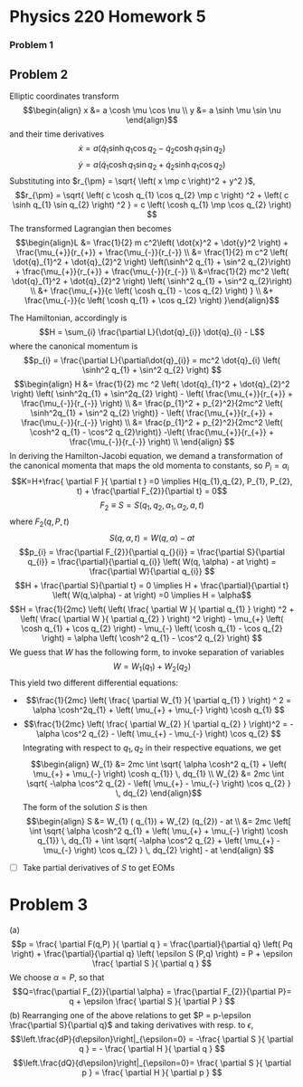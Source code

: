 # Physics 220 Homework 5
### Problem 1
## Problem 2
Elliptic coordinates transform $$\begin{align}
x &= a \cosh \mu \cos \nu \\
y &= a \sinh \mu \sin \nu 
\end{align}$$
and their time derivatives $$\dot{x} = a \left( \dot{q}_{1} \sinh q_{1} \cos q_{2} - \dot{q}_{2} \cosh q_{1} \sin q_{2} \right) $$$$\dot{y} = a \left( \dot{q}_{1}\cosh q_{1} \sin q_{2} + \dot{q}_{2}\sinh q_{1} \cos q_{2} \right) $$
Substituting into $r_{\pm} = \sqrt{ \left( x \mp c \right)^2 + y^2 }$, $$r_{\pm} = \sqrt{ \left( c \cosh q_{1} \cos q_{2} \mp c \right) ^2 + \left( c \sinh q_{1} \sin q_{2} \right) ^2 } = c \left( \cosh q_{1} \mp \cos q_{2} \right) $$
The transformed Lagrangian then becomes $$\begin{align}L &= \frac{1}{2} m c^2\left( \dot{x}^2 + \dot{y}^2 \right) + \frac{\mu_{+}}{r_{+}} + \frac{\mu_{-}}{r_{-}} \\
&= \frac{1}{2} m c^2 \left( \dot{q}_{1}^2 + \dot{q}_{2}^2 \right) \left(\sinh^2 q_{1} + \sin^2 q_{2}\right) + \frac{\mu_{+}}{r_{+}} + \frac{\mu_{-}}{r_{-}} \\
&=\frac{1}{2} mc^2 \left( \dot{q}_{1}^2 + \dot{q}_{2}^2 \right) \left( \sinh^2 q_{1} + \sin^2 q_{2}\right)  \\
&+ \frac{\mu_{+}}{c \left( \cosh q_{1} - \cos q_{2} \right) }  \\
&+ \frac{\mu_{-}}{c \left( \cosh q_{1} + \cos q_{2} \right) }\end{align}$$

The Hamiltonian, accordingly is $$H = \sum_{i} \frac{\partial L}{\dot{q}_{i}} \dot{q}_{i} - L$$where the canonical momentum is $$p_{i} = \frac{\partial L}{\partial\dot{q}_{i}} = mc^2 \dot{q}_{i} \left( \sinh^2 q_{1} + \sin^2 q_{2} \right) $$ $$\begin{align}
H &= \frac{1}{2} mc ^2 \left( \dot{q}_{1}^2 + \dot{q}_{2}^2 \right) \left( \sinh^2q_{1} + \sin^2q_{2} \right) - \left( \frac{\mu_{+}}{r_{+}} + \frac{\mu_{-}}{r_{-}} \right) \\
&= \frac{p_{1}^2 + p_{2}^2}{2mc^2 \left( \sinh^2q_{1} + \sin^2 q_{2} \right)} - \left( \frac{\mu_{+}}{r_{+}} + \frac{\mu_{-}}{r_{-}} \right) \\
&= \frac{p_{1}^2 + p_{2}^2}{2mc^2 \left( \cosh^2 q_{1} - \cos^2 q_{2}\right)}  -\left( \frac{\mu_{+}}{r_{+}} + \frac{\mu_{-}}{r_{-}} \right)  \\
\end{align} $$
In deriving the Hamilton-Jacobi equation, we demand a transformation of the canonical momenta that maps the old momenta to constants, so $P_{i} = \alpha_{i}$
$$K=H+\frac{ \partial F }{ \partial t } =0 \implies H(q_{1},q_{2}, P_{1}, P_{2}, t) + \frac{\partial F_{2}}{\partial t} = 0$$ $$F_{2} \equiv S = S \left( q_{1}, q_{2}, \alpha_{1}, \alpha_{2}, a, t \right) $$
 where $F_{2} (q, P, t)$
$$S(q,\alpha, t) = W(q, \alpha) - at$$
$$p_{i} = \frac{\partial F_{2}}{\partial q_{}{i}} = \frac{\partial S}{\partial q_{i}} = \frac{\partial}{\partial q_{i}} \left( W(q, \alpha) - at \right) = \frac{\partial W}{\partial q_{i}} $$
$$H + \frac{\partial S}{\partial t} = 0 \implies H + \frac{\partial}{\partial t} \left( W(q,\alpha) - at \right) =0 \implies H = \alpha$$
$$H = \frac{1}{2mc} \left( \left( \frac{ \partial W }{ \partial q_{1} }  \right) ^2 + \left( \frac{ \partial W }{ \partial q_{2} }  \right) ^2 \right)  - \mu_{+} \left( \cosh q_{1} + \cos q_{2} \right) - \mu_{-} \left( \cosh q_{1} - \cos q_{2} \right) = \alpha \left( \cosh^2 q_{1} - \cos^2 q_{2} \right)   $$
We guess that $W$ has the following form, to invoke separation of variables $$W = W_{1}(q_{1}) + W_{2} (q_{2})$$
This yield two different differential equations:
- $$\frac{1}{2mc} \left( \frac{ \partial W_{1} }{ \partial q_{1} }  \right) ^ 2 = \alpha \cosh^2q_{1} + \left( \mu_{+} + \mu_{-} \right) \cosh q_{1} $$
- $$\frac{1}{2mc} \left( \frac{ \partial W_{2} }{ \partial q_{2} }  \right)^2 = -\alpha \cos^2 q_{2} - \left( \mu_{+} - \mu_{-} \right) \cos q_{2} $$
Integrating with respect to $q_{1}, q_{2}$ in their respective equations, we get $$\begin{align}
W_{1} &= 2mc \int \sqrt{ \alpha \cosh^2 q_{1} + \left( \mu_{+} + \mu_{-} \right) \cosh q_{1}} \, dq_{1}  \\
W_{2} &= 2mc \int \sqrt{ -\alpha \cos^2 q_{2} - \left( \mu_{+} - \mu_{-} \right) \cos q_{2} } \, dq_{2} 
\end{align}$$
The form of the solution $S$ is then $$\begin{align}
S &= W_{1} ( q_{1}) + W_{2} (q_{2}) - at  \\
&= 2mc \left[ \int \sqrt{ \alpha \cosh^2 q_{1} + \left( \mu_{+} + \mu_{-} \right) \cosh q_{1}} \, dq_{1} + \int \sqrt{ -\alpha \cos^2 q_{2} + \left( \mu_{+} - \mu_{-} \right) \cos q_{2} } \, dq_{2} \right] - at
\end{align} $$
- [ ] Take partial derivatives of $S$ to get EOMs
# Problem 3
(a) $$p = \frac{ \partial F(q,P) }{ \partial q } = \frac{\partial}{\partial q} \left( Pq \right) + \frac{\partial}{\partial q} \left( \epsilon S (P,q) \right) = P + \epsilon \frac{ \partial S }{ \partial q }  $$ We choose $\alpha = P$, so that $$Q=\frac{\partial F_{2}}{\partial \alpha} = \frac{\partial F_{2}}{\partial P}= q + \epsilon \frac{ \partial S }{ \partial P } $$
(b) Rearranging one of the above relations to get $P = p-\epsilon \frac{\partial S}{\partial q}$ and taking derivatives with resp. to $\epsilon$, $$\left.\frac{dP}{d\epsilon}\right|_{\epsilon=0} = -\frac{ \partial S }{ \partial q }  = - \frac{ \partial H }{ \partial q } $$ $$\left.\frac{dQ}{d\epsilon}\right|_{\epsilon=0}= \frac{ \partial S }{ \partial p } = \frac{ \partial H }{ \partial p } $$